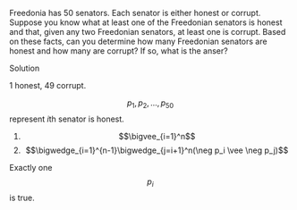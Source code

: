 Freedonia has 50 senators. Each senator is either honest or corrupt. Suppose you know what at least one of the Freedonian senators is honest and that, given any two Freedonian senators, at least one is corrupt. Based on these facts, can you determine how many Freedonian senators are honest and how many are corrupt? If so, what is the anser?

Solution

1 honest, 49 corrupt.

$$p_1, p_2, ..., p_50$$ represent *i*th senator is honest.

1. $$\bigvee_{i=1}^n$$
1. $$\bigwedge_{i=1}^{n-1}\bigwedge_{j=i+1}^n(\neg p_i \vee \neg p_j)$$

Exactly one  $$p_i$$ is true.